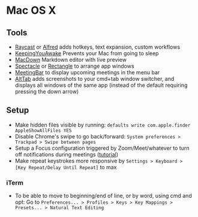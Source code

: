 # Mac OS X

## Tools

- [Raycast](https://www.raycast.com) or [Alfred](https://www.alfredapp.com) adds hotkeys, text expansion, custom workflows
- [KeepingYouAwake](https://keepingyouawake.app) Prevents your Mac from going to sleep
- [MacDown](http://macdown.uranusjr.com/) Markdown editor with live preview
- [Spectacle](https://www.spectacleapp.com) or [Rectangle](https://rectangleapp.com) to arrange app windows
- [MeetingBar](https://meetingbar.onrender.com) to display upcoming meetings in the menu bar
- [AltTab](https://alt-tab-macos.netlify.app) adds screenshots to your cmd+tab window switcher, and displays all windows of the same app (instead of the default requiring pressing the down arrow)

## Setup

- Make hidden files visible by running: `defaults write com.apple.finder AppleShowAllFiles YES`
- Disable Chrome's swipe to go back/forward: `System preferences > Trackpad > Swipe between pages`
- Setup a Focus configuration triggered by Zoom/Meet/whatever to turn off notifications during meetings ([tutorial](https://webtrickz.com/turn-off-notifications-while-on-zoom-mac))
- Make repeat keystrokes more responsive by `Settings > Keyboard > [Key Repeat/Delay Until Repeat]` to max

### iTerm

- To be able to move to beginning/end of line, or by word, using cmd and opt: Go to `Preferences... > Profiles > Keys > Key Mappings > Presets... > Natural Text Editing`
